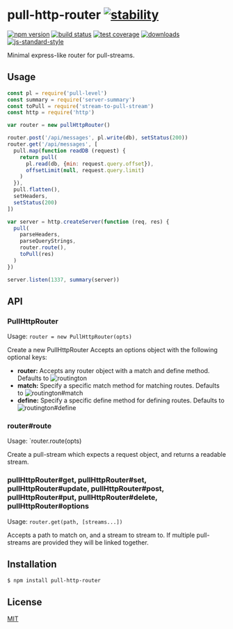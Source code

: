 # pull-http-router [![stability][0]][1]
[![npm version][2]][3] [![build status][4]][5] [![test coverage][6]][7]
[![downloads][8]][9] [![js-standard-style][10]][11]

Minimal express-like router for pull-streams.

## Usage
```js
const pl = require('pull-level')
const summary = require('server-summary')
const toPull = require('stream-to-pull-stream')
const http = require('http')

var router = new pullHttpRouter()

router.post('/api/messages', pl.write(db), setStatus(200))
router.get('/api/messages', [
  pull.map(function readDB (request) {
    return pull(
      pl.read(db, {min: request.query.offset}),
      offsetLimit(null, request.query.limit)
    )
  }),
  pull.flatten(),
  setHeaders,
  setStatus(200)
])

var server = http.createServer(function (req, res) {
  pull(
    parseHeaders,
    parseQueryStrings,
    router.route(),
    toPull(res)
  )
})

server.listen(1337, summary(server))
```

## API
### PullHttpRouter

Usage: `router = new PullHttpRouter(opts)`

Create a new PullHttpRouter
Accepts an options object with the following optional keys:
- __router:__  Accepts any router object with a match and define method. Defaults to ![routington][routington]
- __match:__ Specify a specific match method for matching routes. Defaults to ![routington][routington]#match
- __define:__ Specify a specific define method for defining routes. Defaults to ![routington][routington]#define

### router#route

Usage: `router.route(opts)

Create a pull-stream which expects a request object, and returns a readable stream.

### pullHttpRouter#get, pullHttpRouter#set, pullHttpRouter#update, pullHttpRouter#post, pullHttpRouter#put, pullHttpRouter#delete, pullHttpRouter#options

Usage: `router.get(path, [streams...])`

Accepts a path to match on, and a stream to stream to. If multiple pull-streams are provided they will be linked together. 


## Installation
```sh
$ npm install pull-http-router
```

## License
[MIT](https://tldrlegal.com/license/mit-license)

[routington]: https://github.com/pillarjs/routington
[0]: https://img.shields.io/badge/stability-experimental-orange.svg?style=flat-square
[1]: https://nodejs.org/api/documentation.html#documentation_stability_index
[2]: https://img.shields.io/npm/v/pull-http-router.svg?style=flat-square
[3]: https://npmjs.org/package/pull-http-router
[4]: https://img.shields.io/travis/JDvorak/pull-http-router/master.svg?style=flat-square
[5]: https://travis-ci.org/JDvorak/pull-http-router
[6]: https://img.shields.io/codecov/c/github/JDvorak/pull-http-router/master.svg?style=flat-square
[7]: https://codecov.io/github/JDvorak/pull-http-router
[8]: http://img.shields.io/npm/dm/pull-http-router.svg?style=flat-square
[9]: https://npmjs.org/package/pull-http-router
[10]: https://img.shields.io/badge/code%20style-standard-brightgreen.svg?style=flat-square
[11]: https://github.com/feross/standard
